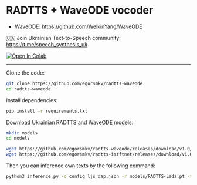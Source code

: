 # RADTTS + WaveODE vocoder

- WaveODE: https://github.com/WelkinYang/WaveODE

🇺🇦 Join Ukrainian Text-to-Speech community: https://t.me/speech_synthesis_uk

<a target="_blank" href="https://colab.research.google.com/drive/116S9IgTV4hqU1jjeuq35jrz3dLSolWqr?usp=sharing">
  <img src="https://colab.research.google.com/assets/colab-badge.svg" alt="Open In Colab"/>
</a>

---

Clone the code:

```bash
git clone https://github.com/egorsmkv/radtts-waveode
cd radtts-waveode
```

Install dependencies:

```bash
pip install -r requirements.txt
```

Download Ukrainian RADTTS and WaveODE models:

```bash
mkdir models
cd models

wget https://github.com/egorsmkv/radtts-waveode/releases/download/v1.0/M_105.pth
wget https://github.com/egorsmkv/radtts-istftnet/releases/download/v1.0/RADTTS-Lada.pt
```

Then you can inference own texts by the following command:

```bash
python3 inference.py -c config_ljs_dap.json -r models/RADTTS-Lada.pt -t test_sentences.txt --vocoder_path models/M_105.pth --vocoder_config_path waveode_config.yaml -o results/ --sampling_method euler --sampling_steps 20
```
